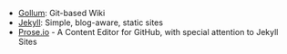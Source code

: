 * [Gollum](https://github.com/gollum/gollum): Git-based Wiki
* [Jekyll](https://jekyllrb.com/): Simple, blog-aware, static sites
* [Prose.io](https://prose.io/) - A Content Editor for GitHub, with special attention to Jekyll Sites